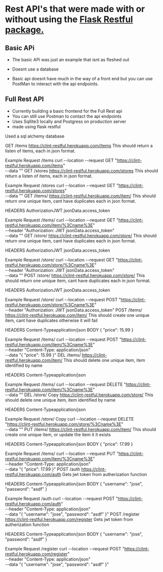 # Rest API's that were made with or without using the [Flask Restful package.](https://flask-restful.readthedocs.io/en/latest/)    


## Basic APi
* The basic APi was just an example that isnt as fleshed out
* Doesnt use a database

* Basic api doesnt have much in the way of a front end but you can use PostMan to interact with the api endpoints. 


## Full Rest API
* Currently building a basic frontend for the Full Rest api 
* You can still use Postman to contact the api endpoints
* Uses Sqllite3 locally and Postgress on production server
* made using flask restful

Used a sql alchemy database

GET /items
https://clint-restful.herokuapp.com/items
This should return a listen of items, each in json format.



Example Request
/items
curl --location --request GET "https://clint-restful.herokuapp.com/items" \
  --data ""
GET /stores
https://clint-restful.herokuapp.com/stores
This should return a listen of items, each in json format.



Example Request
/stores
curl --location --request GET "https://clint-restful.herokuapp.com/stores" \
  --data ""
GET /items/<name>
https://clint-restful.herokuapp.com/item/<name>
This should return one unique item, cant have duplicates each in json format.

HEADERS
AuthorizationJWT jsonData.access_token

Example Request
/items/<name>
curl --location --request GET "https://clint-restful.herokuapp.com/item/%3Cname%3E" \
  --header "Authorization: JWT jsonData.access_token" \
  --data ""
GET /store/<name>
https://clint-restful.herokuapp.com/store/<name>
This should return one unique item, cant have duplicates each in json format.

HEADERS
AuthorizationJWT jsonData.access_token

Example Request
/store/<name>
curl --location --request GET "https://clint-restful.herokuapp.com/store/%3Cname%3E" \
  --header "Authorization: JWT jsonData.access_token" \
  --data ""
POST /store/<name>
https://clint-restful.herokuapp.com/store/<name>
This should return one unique item, cant have duplicates each in json format.

HEADERS
AuthorizationJWT jsonData.access_token

Example Request
/store/<name>
curl --location --request POST "https://clint-restful.herokuapp.com/store/%3Cname%3E" \
  --header "Authorization: JWT jsonData.access_token"
POST /items/<name>
https://clint-restful.herokuapp.com/item/<name>
This should create one unique item, cant have duplicates otherwise it will fail

HEADERS
Content-Typeapplication/json
BODY
{
	"price": 15.99
}


Example Request
/items/<name>
curl --location --request POST "https://clint-restful.herokuapp.com/item/%3Cname%3E" \
  --header "Content-Type: application/json" \
  --data "{
	\"price\": 15.99
}"
DEL /items/<name>
https://clint-restful.herokuapp.com/item/<name>
This should delete one unique item, item identified by name

HEADERS
Content-Typeapplication/json

Example Request
/items/<name>
curl --location --request DELETE "https://clint-restful.herokuapp.com/item/%3Cname%3E" \
  --data ""
DEL /store/<name> Copy
https://clint-restful.herokuapp.com/store/<name>
This should delete one unique item, item identified by name

HEADERS
Content-Typeapplication/json

Example Request
/store/<name> Copy
curl --location --request DELETE "https://clint-restful.herokuapp.com/store/%3Cname%3E" \
  --data ""
PUT /items/<name>
https://clint-restful.herokuapp.com/item/<name>
This should create one unique item, or update the item it it exists

HEADERS
Content-Typeapplication/json
BODY
{
	"price": 17.99
}


Example Request
/items/<name>
curl --location --request PUT "https://clint-restful.herokuapp.com/item/%3Cname%3E" \
  --header "Content-Type: application/json" \
  --data "{
	\"price\": 17.99
}"
POST /auth
https://clint-restful.herokuapp.com/auth
Gets jwt token from autherization function

HEADERS
Content-Typeapplication/json
BODY
{
	"username": "jose",
	"password": "asdf"
}


Example Request
/auth
curl --location --request POST "https://clint-restful.herokuapp.com/auth" \
  --header "Content-Type: application/json" \
  --data "{
	\"username\": \"jose\",
	\"password\": \"asdf\"
}"
POST /register
https://clint-restful.herokuapp.com/register
Gets jwt token from autherization function

HEADERS
Content-Typeapplication/json
BODY
{
	"username": "jose",
	"password": "asdf"
}


Example Request
/register
curl --location --request POST "https://clint-restful.herokuapp.com/register" \
  --header "Content-Type: application/json" \
  --data "{
	\"username\": \"jose\",
	\"password\": \"asdf\"
}"

